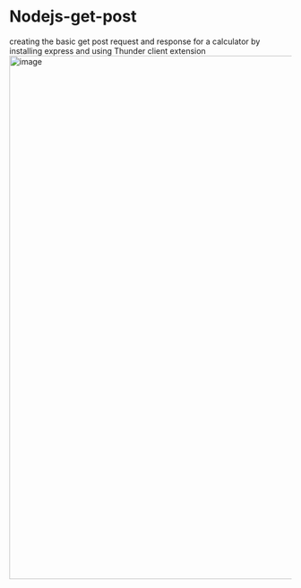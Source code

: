 # Nodejs-get-post
creating the basic get post request and response for a calculator by installing express and using Thunder client extension
<img width="933" alt="image" src="https://github.com/kasturilkanth/Nodejs-get-post/assets/79915454/863f9917-cca3-4eea-844e-4c3649517f79">
